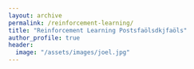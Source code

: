 ```yaml
---
layout: archive
permalink: /reinforcement-learning/
title: "Reinforcement Learning Postsfaölsdkjfaöls"
author_profile: true
header:
  image: "/assets/images/joel.jpg"
---
```

